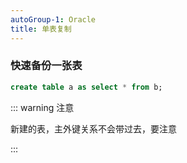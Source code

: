 ```yaml
---
autoGroup-1: Oracle
title: 单表复制
---
```

### 快速备份一张表
``` sql
create table a as select * from b;
``` 

::: warning 注意

新建的表，主外键关系不会带过去，要注意

:::
